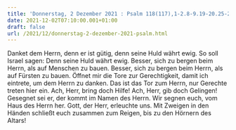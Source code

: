 ```yaml
---
title: 'Donnerstag, 2 Dezember 2021 : Psalm 118(117),1-2.8-9.19-20.25-27a.'
date: 2021-12-02T07:10:00.001+01:00
draft: false
url: /2021/12/donnerstag-2-dezember-2021-psalm.html
---
```


Danket dem Herrn, denn er ist gütig, denn seine Huld währt ewig. So soll Israel sagen: Denn seine Huld währt ewig. Besser, sich zu bergen beim Herrn, als auf Menschen zu bauen. Besser, sich zu bergen beim Herrn, als auf Fürsten zu bauen. Öffnet mir die Tore zur Gerechtigkeit, damit ich eintrete, um dem Herrn zu danken. Das ist das Tor zum Herrn, nur Gerechte treten hier ein. Ach, Herr, bring doch Hilfe! Ach, Herr, gib doch Gelingen! Gesegnet sei er, der kommt im Namen des Herrn. Wir segnen euch, vom Haus des Herrn her. Gott, der Herr, erleuchte uns. Mit Zweigen in den Händen schließt euch zusammen zum Reigen, bis zu den Hörnern des Altars!